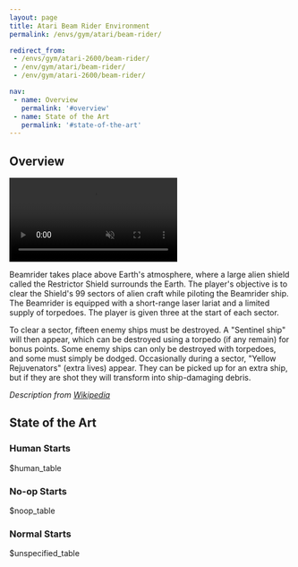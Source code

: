 ```yaml
---
layout: page
title: Atari Beam Rider Environment
permalink: /envs/gym/atari/beam-rider/

redirect_from:
 - /envs/gym/atari-2600/beam-rider/
 - /env/gym/atari/beam-rider/
 - /env/gym/atari-2600/beam-rider/

nav:
 - name: Overview
   permalink: '#overview'
 - name: State of the Art
   permalink: '#state-of-the-art'
---
```



## Overview

<video autoplay muted loop controls>
  <source src="{{ 'assets/_pages/envs/gym/atari/beam-rider.mp4' | absolute_url }}" type="video/mp4">
</video>

Beamrider takes place above Earth's atmosphere, where a large alien shield called the Restrictor Shield surrounds the Earth. The player's objective is to clear the Shield's 99 sectors of alien craft while piloting the Beamrider ship. The Beamrider is equipped with a short-range laser lariat and a limited supply of torpedoes. The player is given three at the start of each sector.

To clear a sector, fifteen enemy ships must be destroyed. A "Sentinel ship" will then appear, which can be destroyed using a torpedo (if any remain) for bonus points. Some enemy ships can only be destroyed with torpedoes, and some must simply be dodged. Occasionally during a sector, "Yellow Rejuvenators" (extra lives) appear. They can be picked up for an extra ship, but if they are shot they will transform into ship-damaging debris.

*Description from [Wikipedia](https://en.wikipedia.org/wiki/Beamrider)*


## State of the Art

### Human Starts

$human_table

### No-op Starts

$noop_table

### Normal Starts

$unspecified_table
